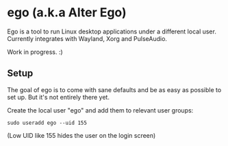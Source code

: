 ego (a.k.a Alter Ego)
=====================

Ego is a tool to run Linux desktop applications under a different local user. Currently integrates
with Wayland, Xorg and PulseAudio.

Work in progress. :)

Setup
-----
The goal of ego is to come with sane defaults and be as easy as possible to set up. But it's not
entirely there yet.

Create the local user "ego" and add them to relevant user groups:

    sudo useradd ego --uid 155

(Low UID like 155 hides the user on the login screen)
